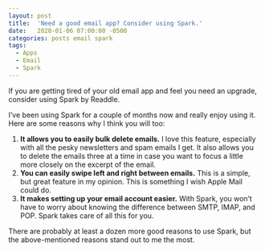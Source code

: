 ```yaml
---
layout: post
title:  'Need a good email app? Consider using Spark.'
date:   2020-01-06 07:00:00 -0500
categories: posts email spark
tags:
  - Apps
  - Email
  - Spark
---
```

If you are getting tired of your old email app and feel you need an
upgrade, consider using Spark by Readdle.

I’ve been using Spark for a couple of months now and really enjoy
using it. Here are some reasons why I think you will too:

1. **It allows you to easily bulk delete emails.** I love this feature,
   especially with all the pesky newsletters and spam emails I get. It also
   allows you to delete the emails three at a time in case you want to
   focus a little more closely on the excerpt of the email.
2. **You can easily swipe left and right between emails.** This is a simple,
   but great feature in my opinion. This is something I wish Apple Mail could
   do.
3. **It makes setting up your email account easier.** With Spark, you won’t
   have to worry about knowing the difference between SMTP, IMAP, and POP.
   Spark takes care of all this for you.

There are probably at least a dozen more good reasons to use Spark, but the
above-mentioned reasons stand out to me the most.
